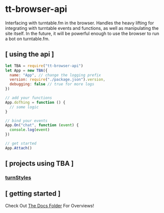 # tt-browser-api
Interfacing with turntable.fm in the browser. Handles the heavy lifting for integrating with turntable events and functions, as well as manipulating the site itself. In the future, it will be powerful enough to use the browser to run a bot on turntable.fm. 

## [ using the api ]
```js
let TBA = require("tt-browser-api")
let App = new TBA({
  name: "App", // change the logging prefix
  version: require("./package.json").version,
  debugging: false // true for more logs
})

// add your functions
App.doThing = function () {
  // some logic
}

// bind your events
App.On("chat", function (event) {
  console.log(event)
})

// get started
App.Attach()
````

## [ projects using TBA ]

### [turnStyles](https://github.com/pixelcrisis/turnstyles)

## [ getting started ]

Check Out [The Docs Folder](docs/) For Overviews!